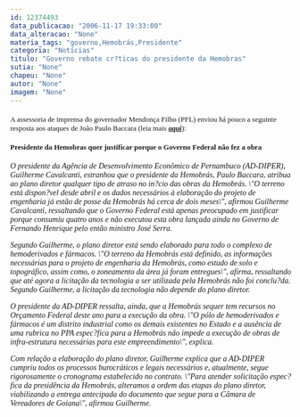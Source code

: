 ```yaml
---
id: 12374493
data_publicacao: "2006-11-17 19:33:00"
data_alteracao: "None"
materia_tags: "governo,Hemobrás,Presidente"
categoria: "Notícias"
titulo: "Governo rebate cr?ticas do presidente da Hemobras"
sutia: "None"
chapeu: "None"
autor: "None"
imagem: "None"
---
```

<p><FONT size=4></p>
<p><P><FONT face=Verdana size=2>A assessoria de imprensa do governador Mendonça Filho (PFL) enviou há pouco a seguinte resposta aos ataques de João Paulo Baccara (leia mais <STRONG><EM><A href=\"https://jc3.uol.com.br/blogs/jc/2006/11/17/index.php#3434\">aqui</A></EM></STRONG>):</FONT></P></p>
<p><P><FONT face=Verdana size=2><STRONG>Presidente da Hemobras quer justificar porque o Governo Federal&nbsp;não fez a obra</STRONG> </FONT></P></FONT><FONT face=\"Times New Roman\"></p>
<p><P><FONT face=Verdana><EM>O presidente da Agência de Desenvolvimento Econômico de Pernambuco (AD-DIPER), Guilherme Cavalcanti, estranhou que o presidente da Hemobrás, Paulo Baccara, atribua ao plano diretor qualquer tipo de atraso no in?cio das obras da Hemobrás. \"O terreno está dispon?vel desde abril e os dados necessários à elaboração do projeto de engenharia já estão de posse da Hemobrás há cerca de dois meses\", afirmou Guilherme Cavalcanti, ressaltando que o Governo Federal está apenas preocupado em justificar porque consumiu quatro anos e não executou esta obra lançada ainda no Governo de Fernando Henrique pelo então ministro José Serra. </EM></FONT></P></p>
<p><P><FONT face=Verdana><EM>Segundo Guilherme, o plano diretor está sendo elaborado para todo o complexo de hemoderivados e fármacos. \"O terreno da Hemobrás está definido, as informações necessárias para o projeto de engenharia da Hemobrás, como estudo de solo e topográfico, assim como, o zoneamento da área já foram entregues\", afirma, ressaltando que até agora a licitação da tecnologia a ser utilizada pela Hemobrás não foi conclu?da. Segundo Guilherme, a licitação da tecnologia não depende do plano diretor. &nbsp;</EM></FONT></P></p>
<p><P><FONT face=Verdana><EM>O presidente da AD-DIPER ressalta, ainda, que a Hemobrás sequer tem recursos no Orçamento Federal deste ano para a execução da obra. \"O pólo de hemoderivados e fármacos é um distrito industrial como os demais existentes no Estado e a ausência de uma rubrica no PPA espec?fica para a Hemobrás não impede a execução de obras de infra-estrutura necessárias para este empreendimento\", explica.&nbsp; </EM></FONT></P></p>
<p><P><FONT face=Verdana><EM>Com relação a elaboração do plano diretor, Guilherme explica que a AD-DIPER cumpriu todos os processos burocráticos e legais necessários e, atualmente, segue rigorosamente o cronograma estabelecido no contrato. \"Para atender solicitação espec?fica da presidência da Hemobrás, alteramos a ordem das etapas do plano diretor, viabilizando a entrega antecipada do documento que segue para a Câmara de Vereadores de Goiana\", afirmou Guilherme.</EM></FONT></P></FONT> </p>
